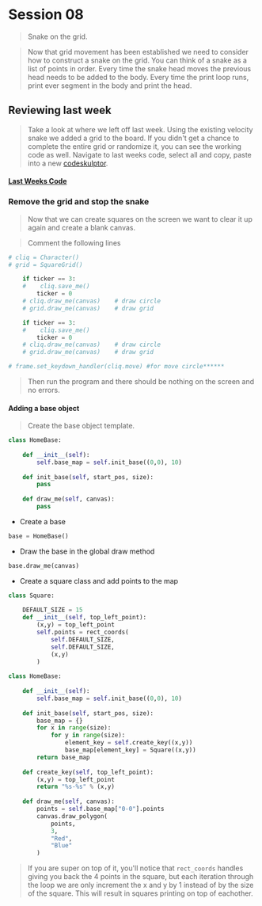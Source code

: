# Session 08
> Snake on the grid.

> Now that grid movement has been established we need to consider how to construct a snake on the grid. You can think of a snake as a list of points in order. Every time the snake head moves the previous head needs to be added to the body. Every time the print loop runs, print ever segment in the body and print the head. 

## Reviewing last week
> Take a look at where we left off last week. Using the existing velocity snake we added a grid to the board. If you didn't get a chance to complete the entire grid or randomize it, you can see the working code as well. Navigate to last weeks code, select all and copy, paste into a new [codeskulptor](http://www.codeskulptor.org/).

#### [Last Weeks Code](from_last_week.md)

### Remove the grid and stop the snake
> Now that we can create squares on the screen we want to clear it up again and create a blank canvas. 

> Comment the following lines

```python
# cliq = Character()            
# grid = SquareGrid() 
```

```python
    if ticker == 3:
    #    cliq.save_me()    
        ticker = 0
    # cliq.draw_me(canvas)    # draw circle
    # grid.draw_me(canvas)    # draw grid
```

```python
    if ticker == 3:
    #    cliq.save_me()    
        ticker = 0
    # cliq.draw_me(canvas)    # draw circle
    # grid.draw_me(canvas)    # draw grid
```

```python
# frame.set_keydown_handler(cliq.move) #for move circle******
```
> Then run the program and there should be nothing on the screen and no errors.

#### Adding a base object
> Create the base object template.

```python
class HomeBase:
    
    def __init__(self):
        self.base_map = self.init_base((0,0), 10)
    
    def init_base(self, start_pos, size):
        pass
    
    def draw_me(self, canvas):
        pass
```

* Create a base

```python
base = HomeBase()
```

* Draw the base in the global draw method

```python
base.draw_me(canvas)
```

* Create a square class and add points to the map
```python
class Square:
    
    DEFAULT_SIZE = 15
    def __init__(self, top_left_point):
        (x,y) = top_left_point
        self.points = rect_coords(
            self.DEFAULT_SIZE,
            self.DEFAULT_SIZE,
            (x,y)
        )
                
class HomeBase:
    
    def __init__(self):
        self.base_map = self.init_base((0,0), 10)
    
    def init_base(self, start_pos, size):
        base_map = {}
        for x in range(size):
            for y in range(size):
                element_key = self.create_key((x,y))
                base_map[element_key] = Square((x,y))
        return base_map
    
    def create_key(self, top_left_point):
        (x,y) = top_left_point
        return "%s-%s" % (x,y)
    
    def draw_me(self, canvas):
        points = self.base_map["0-0"].points
        canvas.draw_polygon(
            points,
            3,
            "Red",
            "Blue"
        )
```

> If you are super on top of it, you'll notice that `rect_coords` handles giving you back the 4 points in the square, but each iteration through the loop we are only increment the x and y by 1 instead of by the size of the square. This will result in squares printing on top of eachother.
